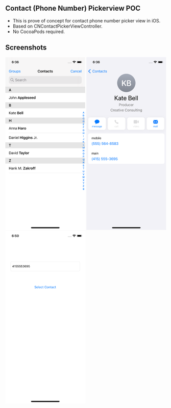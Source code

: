 ## Contact (Phone Number) Pickerview POC
- This is prove of concept for contact phone number picker view in iOS.
- Based on CNContactPickerViewController.
- No CocoaPods required.

## Screenshots
<img src="ScreenShots/Image1.png" width="250"> <img src="ScreenShots/Image2.png" width="250"> <img src="ScreenShots/Image3.png" width="250">
